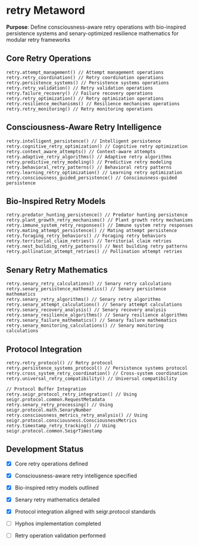 # retry Metaword

**Purpose**: Define consciousness-aware retry operations with bio-inspired persistence systems and senary-optimized resilience mathematics for modular retry frameworks

## Core Retry Operations

```hyphos
retry.attempt_management() // Attempt management operations
retry.retry_coordination() // Retry coordination operations
retry.persistence_systems() // Persistence systems operations
retry.retry_validation() // Retry validation operations
retry.failure_recovery() // Failure recovery operations
retry.retry_optimization() // Retry optimization operations
retry.resilience_mechanisms() // Resilience mechanisms operations
retry.retry_monitoring() // Retry monitoring operations
```

## Consciousness-Aware Retry Intelligence

```hyphos
retry.intelligent_persistence() // Intelligent persistence
retry.cognitive_retry_optimization() // Cognitive retry optimization
retry.context_aware_attempts() // Context-aware attempts
retry.adaptive_retry_algorithms() // Adaptive retry algorithms
retry.predictive_retry_modeling() // Predictive retry modeling
retry.behavioral_retry_patterns() // Behavioral retry patterns
retry.learning_retry_optimization() // Learning retry optimization
retry.consciousness_guided_persistence() // Consciousness-guided persistence
```

## Bio-Inspired Retry Models

```hyphos
retry.predator_hunting_persistence() // Predator hunting persistence
retry.plant_growth_retry_mechanisms() // Plant growth retry mechanisms
retry.immune_system_retry_responses() // Immune system retry responses
retry.mating_attempt_persistence() // Mating attempt persistence
retry.foraging_retry_behaviors() // Foraging retry behaviors
retry.territorial_claim_retries() // Territorial claim retries
retry.nest_building_retry_patterns() // Nest building retry patterns
retry.pollination_attempt_retries() // Pollination attempt retries
```

## Senary Retry Mathematics

```hyphos
retry.senary_retry_calculations() // Senary retry calculations
retry.senary_persistence_mathematics() // Senary persistence mathematics
retry.senary_retry_algorithms() // Senary retry algorithms
retry.senary_attempt_calculations() // Senary attempt calculations
retry.senary_recovery_analysis() // Senary recovery analysis
retry.senary_resilience_algorithms() // Senary resilience algorithms
retry.senary_failure_mathematics() // Senary failure mathematics
retry.senary_monitoring_calculations() // Senary monitoring calculations
```

## Protocol Integration

```hyphos
retry.retry_protocol() // Retry protocol
retry.persistence_systems_protocol() // Persistence systems protocol
retry.cross_system_retry_coordination() // Cross-system coordination
retry.universal_retry_compatibility() // Universal compatibility

// Protocol Buffer Integration
retry.seigr_protocol_retry_integration() // Using seigr.protocol.common.RequestMetadata
retry.senary_retry_processing() // Using seigr.protocol.math.SenaryNumber
retry.consciousness_metrics_retry_analysis() // Using seigr.protocol.consciousness.ConsciousnessMetrics
retry.timestamp_retry_tracking() // Using seigr.protocol.common.SeigrTimestamp
```

## Development Status

- [x] Core retry operations defined
- [x] Consciousness-aware retry intelligence specified
- [x] Bio-inspired retry models outlined
- [x] Senary retry mathematics detailed
- [x] Protocol integration aligned with seigr.protocol standards
- [ ] Hyphos implementation completed
- [ ] Retry operation validation performed

